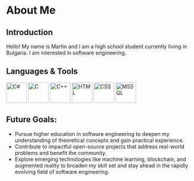 # About Me

## Introduction
Hello! My name is Martin and I am a high school student currently living in Bulgaria. I am interested in software engineering.

## Languages & Tools
<p align="left">
<img src="https://raw.githubusercontent.com/bablubambal/All_logo_and_pictures/7c0ac2ceb9f9d24992ec393d11fa7337d2f92466/programming%20languages/c%23.svg" alt="C#" width="55" height="55"/>
<img src="https://raw.githubusercontent.com/bablubambal/All_logo_and_pictures/7c0ac2ceb9f9d24992ec393d11fa7337d2f92466/programming%20languages/c.svg" alt="C" width="55" height="55"/>
<img src="https://raw.githubusercontent.com/bablubambal/All_logo_and_pictures/7c0ac2ceb9f9d24992ec393d11fa7337d2f92466/programming%20languages/c++.svg" alt="C++" width="55" height="55"/>
<img src="https://raw.githubusercontent.com/bablubambal/All_logo_and_pictures/7c0ac2ceb9f9d24992ec393d11fa7337d2f92466/others/html.svg" alt="HTML" width="55" height="55"/>
<img src="https://raw.githubusercontent.com/bablubambal/All_logo_and_pictures/7c0ac2ceb9f9d24992ec393d11fa7337d2f92466/others/css.svg" alt="CSS" width="55" height="55"/>
<img src="https://raw.githubusercontent.com/gist/Eduardokopp/9e7872ba3ca293ee1e71362dc5edbb4f/raw/047773d458f688e485a26f6b9b0594457148cbdf/sql-server-icon.svg" alt="MSSQL" width="55" height="55"/>
</p>

## Future Goals:
- Pursue higher education in software engineering to deepen my understanding of theoretical concepts and gain practical experience.
- Contribute to impactful open-source projects that address real-world problems and benefit the community.
- Explore emerging technologies like machine learning, blockchain, and augmented reality to broaden my skill set and stay ahead in the rapidly evolving field of software engineering.
